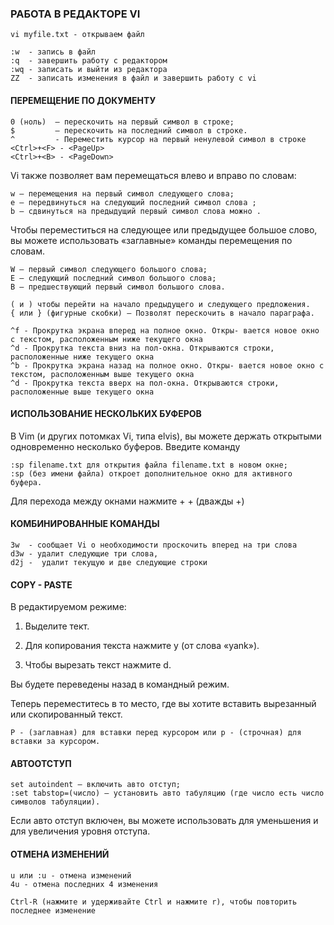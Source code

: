 ### РАБОТА В РЕДАКТОРЕ VI

    vi myfile.txt - открываем файл

    :w  - запись в файл
    :q  - завершить работу с редактором
    :wq - записать и выйти из редактора
    ZZ  - записать изменения в файл и завершить работу с vi 

#### ПЕРЕМЕЩЕНИЕ ПО ДОКУМЕНТУ

    0 (ноль)  – перескочить на первый символ в строке;
    $         – перескочить на последний символ в строке.
    ^         - Переместить курсор на первый ненулевой символ в строке 
    <Ctrl>+<F> - <PageUp>
    <Ctrl>+<B> - <PageDown>

Vi также позволяет вам перемещаться влево и вправо по словам:

    w – перемещения на первый символ следующего слова;
    e – передвинуться на следующий последний символ слова ;
    b – сдвинуться на предыдущий первый символ слова можно .

Чтобы переместиться на следующее или предыдущее большое слово, вы можете использовать «заглавные» команды перемещения по словам. 

    W — первый символ следующего большого слова;
    E — следующий последний символ большого слова;
    B — предшествующий первый символ большого слова.
    
    ( и ) чтобы перейти на начало предыдущего и следующего предложения.
    { или } (фигурные скобки) – Позволят перескочить в начало параграфа.

    ^f - Прокрутка экрана вперед на полное окно. Откры- вается новое окно с текстом, расположенным ниже текущего окна
    ^d - Прокрутка текста вниз на пол-окна. Открываются строки, расположенные ниже текущего окна
    ^b - Прокрутка экрана назад на полное окно. Откры- вается новое окно с текстом, расположенным выше текущего окна
    ^d - Прокрутка текста вверх на пол-окна. Открываются строки, расположенные выше текущего окна 

#### ИСПОЛЬЗОВАНИЕ НЕСКОЛЬКИХ БУФЕРОВ

В Vim (и других потомках Vi, типа elvis), вы можете держать открытыми одновременно несколько буферов. Введите команду

    :sp filename.txt для открытия файла filename.txt в новом окне;
    :sp (без имени файла) откроет дополнительное окно для активного буфера.

Для перехода между окнами нажмите <Ctrl>+<w> <Ctrl>+<w> (дважды <Ctrl>+<w>)

#### КОМБИНИРОВАННЫЕ КОМАНДЫ

    3w  - сообщает Vi о необходимости проскочить вперед на три слова
    d3w - удалит следующие три слова, 
    d2j -  удалит текущую и две следующие строки

#### COPY - PASTE
 
В редактируемом режиме:
    
1. Выделите тект.
    
2. Для копирования текста нажмите y (от слова «yank»). 
    
3. Чтобы вырезать текст нажмите d. 
    
Вы будете переведены назад в командный режим. 
    
Теперь переместитесь в то место, где вы хотите вставить вырезанный или скопированный текст. 
    
    P - (заглавная) для вставки перед курсором или p - (строчная) для вставки за курсором. 

#### АВТООТСТУП
    
    set autoindent – включить авто отступ;
    :set tabstop=(число) – установить авто табуляцию (где число есть число символов табуляции).

Если авто отступ включен, вы можете использовать <Ctrl> <d> для уменьшения и <Ctrl> <t> для увеличения уровня отступа. 

#### ОТМЕНА ИЗМЕНЕНИЙ  
    u или :u - отмена изменений
    4u - отмена последних 4 изменения

    Ctrl-R (нажмите и удерживайте Ctrl и нажмите r), чтобы повторить последнее изменение
